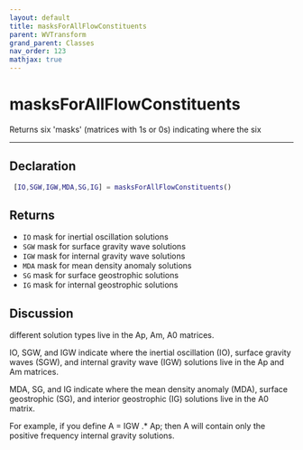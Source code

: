 ```yaml
---
layout: default
title: masksForAllFlowConstituents
parent: WVTransform
grand_parent: Classes
nav_order: 123
mathjax: true
---
```


#  masksForAllFlowConstituents

Returns six 'masks' (matrices with 1s or 0s) indicating where the six


---

## Declaration
```matlab
 [IO,SGW,IGW,MDA,SG,IG] = masksForAllFlowConstituents()
```
## Returns
+ `IO`  mask for inertial oscillation solutions
+ `SGW`  mask for surface gravity wave solutions
+ `IGW`  mask for internal gravity wave solutions
+ `MDA`  mask for mean density anomaly solutions
+ `SG`  mask for surface geostrophic solutions
+ `IG`  mask for internal geostrophic solutions

## Discussion
different solution types live in the Ap, Am, A0 matrices.
 
  IO, SGW, and IGW indicate where the inertial oscillation (IO), surface
  gravity waves (SGW), and internal gravity wave (IGW) solutions live in
  the Ap and Am matrices.
 
  MDA, SG, and IG indicate where the mean density anomaly (MDA), surface
  geostrophic (SG), and interior geostrophic (IG) solutions live in the A0
  matrix.
 
  For example, if you define A = IGW .* Ap; then A will contain only the
  positive frequency internal gravity solutions.
 
                
